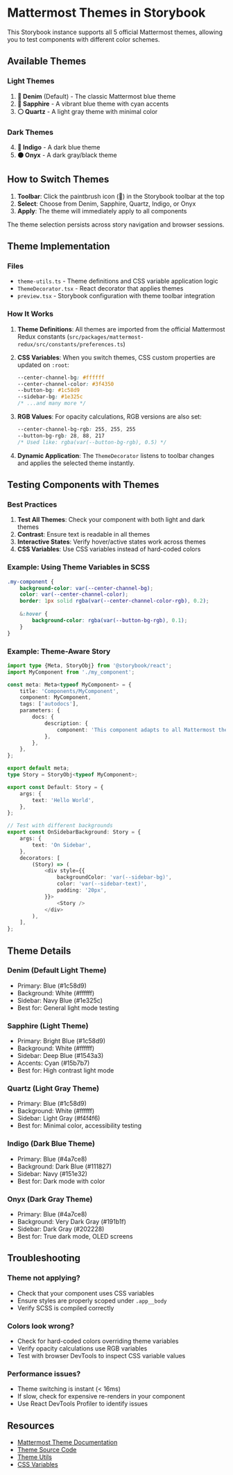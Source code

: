 # Mattermost Themes in Storybook

This Storybook instance supports all 5 official Mattermost themes, allowing you to test components with different color schemes.

## Available Themes

### Light Themes
1. **🔵 Denim** (Default) - The classic Mattermost blue theme
2. **💎 Sapphire** - A vibrant blue theme with cyan accents
3. **⚪ Quartz** - A light gray theme with minimal color

### Dark Themes
4. **🌙 Indigo** - A dark blue theme
5. **⚫ Onyx** - A dark gray/black theme

## How to Switch Themes

1. **Toolbar**: Click the paintbrush icon (🎨) in the Storybook toolbar at the top
2. **Select**: Choose from Denim, Sapphire, Quartz, Indigo, or Onyx
3. **Apply**: The theme will immediately apply to all components

The theme selection persists across story navigation and browser sessions.

## Theme Implementation

### Files
- `theme-utils.ts` - Theme definitions and CSS variable application logic
- `ThemeDecorator.tsx` - React decorator that applies themes
- `preview.tsx` - Storybook configuration with theme toolbar integration

### How It Works

1. **Theme Definitions**: All themes are imported from the official Mattermost Redux constants (`src/packages/mattermost-redux/src/constants/preferences.ts`)

2. **CSS Variables**: When you switch themes, CSS custom properties are updated on `:root`:
   ```css
   --center-channel-bg: #ffffff
   --center-channel-color: #3f4350
   --button-bg: #1c58d9
   --sidebar-bg: #1e325c
   /* ...and many more */
   ```

3. **RGB Values**: For opacity calculations, RGB versions are also set:
   ```css
   --center-channel-bg-rgb: 255, 255, 255
   --button-bg-rgb: 28, 88, 217
   /* Used like: rgba(var(--button-bg-rgb), 0.5) */
   ```

4. **Dynamic Application**: The `ThemeDecorator` listens to toolbar changes and applies the selected theme instantly.

## Testing Components with Themes

### Best Practices

1. **Test All Themes**: Check your component with both light and dark themes
2. **Contrast**: Ensure text is readable in all themes
3. **Interactive States**: Verify hover/active states work across themes
4. **CSS Variables**: Use CSS variables instead of hard-coded colors

### Example: Using Theme Variables in SCSS

```scss
.my-component {
    background-color: var(--center-channel-bg);
    color: var(--center-channel-color);
    border: 1px solid rgba(var(--center-channel-color-rgb), 0.2);
    
    &:hover {
        background-color: rgba(var(--button-bg-rgb), 0.1);
    }
}
```

### Example: Theme-Aware Story

```typescript
import type {Meta, StoryObj} from '@storybook/react';
import MyComponent from './my_component';

const meta: Meta<typeof MyComponent> = {
    title: 'Components/MyComponent',
    component: MyComponent,
    tags: ['autodocs'],
    parameters: {
        docs: {
            description: {
                component: 'This component adapts to all Mattermost themes. Try switching themes in the toolbar!',
            },
        },
    },
};

export default meta;
type Story = StoryObj<typeof MyComponent>;

export const Default: Story = {
    args: {
        text: 'Hello World',
    },
};

// Test with different backgrounds
export const OnSidebarBackground: Story = {
    args: {
        text: 'On Sidebar',
    },
    decorators: [
        (Story) => (
            <div style={{
                backgroundColor: 'var(--sidebar-bg)',
                color: 'var(--sidebar-text)',
                padding: '20px',
            }}>
                <Story />
            </div>
        ),
    ],
};
```

## Theme Details

### Denim (Default Light Theme)
- Primary: Blue (#1c58d9)
- Background: White (#ffffff)
- Sidebar: Navy Blue (#1e325c)
- Best for: General light mode testing

### Sapphire (Light Theme)
- Primary: Bright Blue (#1c58d9)
- Background: White (#ffffff)
- Sidebar: Deep Blue (#1543a3)
- Accents: Cyan (#15b7b7)
- Best for: High contrast light mode

### Quartz (Light Gray Theme)
- Primary: Blue (#1c58d9)
- Background: White (#ffffff)
- Sidebar: Light Gray (#f4f4f6)
- Best for: Minimal color, accessibility testing

### Indigo (Dark Blue Theme)
- Primary: Blue (#4a7ce8)
- Background: Dark Blue (#111827)
- Sidebar: Navy (#151e32)
- Best for: Dark mode with color

### Onyx (Dark Gray Theme)
- Primary: Blue (#4a7ce8)
- Background: Very Dark Gray (#191b1f)
- Sidebar: Dark Gray (#202228)
- Best for: True dark mode, OLED screens

## Troubleshooting

### Theme not applying?
- Check that your component uses CSS variables
- Ensure styles are properly scoped under `.app__body`
- Verify SCSS is compiled correctly

### Colors look wrong?
- Check for hard-coded colors overriding theme variables
- Verify opacity calculations use RGB variables
- Test with browser DevTools to inspect CSS variable values

### Performance issues?
- Theme switching is instant (< 16ms)
- If slow, check for expensive re-renders in your component
- Use React DevTools Profiler to identify issues

## Resources

- [Mattermost Theme Documentation](https://docs.mattermost.com/preferences/customize-theme-colors.html)
- [Theme Source Code](../src/packages/mattermost-redux/src/constants/preferences.ts)
- [Theme Utils](../src/packages/mattermost-redux/src/utils/theme_utils.ts)
- [CSS Variables](../src/sass/base/_css_variables.scss)

